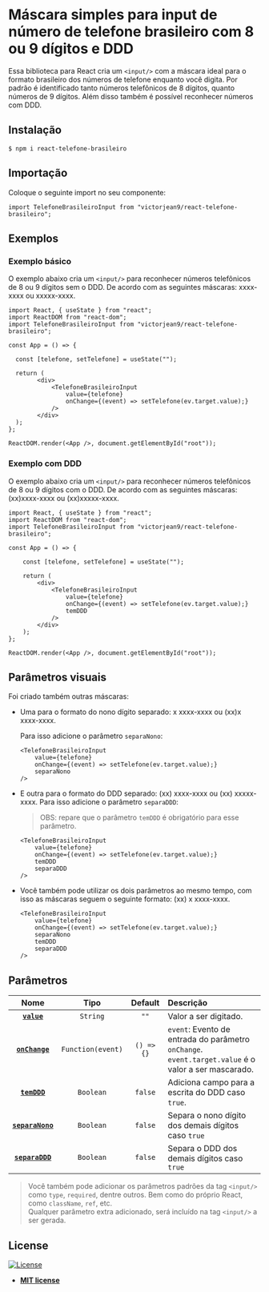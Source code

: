 # Máscara simples para input de número de telefone brasileiro com 8 ou 9 dígitos e DDD

Essa biblioteca para React cria um `<input/>` com a máscara ideal para o formato brasileiro dos números de telefone enquanto você digita.
Por padrão é identificado tanto números telefônicos de 8 dígitos, quanto números de 9 dígitos.
Além disso também é possível reconhecer números com DDD.

## Instalação

```shell
$ npm i react-telefone-brasileiro
```

## Importação

Coloque o seguinte import no seu componente:
```JSX
import TelefoneBrasileiroInput from "victorjean9/react-telefone-brasileiro";
```

## Exemplos

### Exemplo básico

O exemplo abaixo cria um `<input/>` para reconhecer números telefônicos de 8 ou 9 dígitos sem o DDD.
De acordo com as seguintes máscaras: xxxx-xxxx ou xxxxx-xxxx.

```JSX
import React, { useState } from "react";
import ReactDOM from "react-dom";
import TelefoneBrasileiroInput from "victorjean9/react-telefone-brasileiro";

const App = () => {

  const [telefone, setTelefone] = useState("");

  return (
        <div>
            <TelefoneBrasileiroInput
                value={telefone}
                onChange={(event) => setTelefone(ev.target.value);}
            />
        </div>
  );
};

ReactDOM.render(<App />, document.getElementById("root"));
```

### Exemplo com DDD

O exemplo abaixo cria um `<input/>` para reconhecer números telefônicos de 8 ou 9 dígitos com o DDD.
De acordo com as seguintes máscaras: (xx)xxxx-xxxx ou (xx)xxxxx-xxxx.

```JSX
import React, { useState } from "react";
import ReactDOM from "react-dom";
import TelefoneBrasileiroInput from "victorjean9/react-telefone-brasileiro";

const App = () => {

    const [telefone, setTelefone] = useState("");

    return (
        <div>
            <TelefoneBrasileiroInput
                value={telefone}
                onChange={(event) => setTelefone(ev.target.value);}
                temDDD
            />
        </div>
    );
};

ReactDOM.render(<App />, document.getElementById("root"));
```

## Parâmetros visuais

Foi criado também outras máscaras:
- Uma para o formato do nono dígito separado: x xxxx-xxxx ou (xx)x xxxx-xxxx.

    Para isso adicione o parâmetro `separaNono`:

    ```JSX
    <TelefoneBrasileiroInput
        value={telefone}
        onChange={(event) => setTelefone(ev.target.value);}
        separaNono
    />
    ```

- E outra para o formato do DDD separado: (xx) xxxx-xxxx ou (xx) xxxxx-xxxx.
    Para isso adicione o parâmetro `separaDDD`:
    > OBS: repare que o parâmetro `temDDD` é obrigatório para esse parâmetro.
    ```JSX
    <TelefoneBrasileiroInput
        value={telefone}
        onChange={(event) => setTelefone(ev.target.value);}
        temDDD
        separaDDD
    />
    ```

- Você também pode utilizar os dois parâmetros ao mesmo tempo, com isso as máscaras seguem o seguinte formato: (xx) x xxxx-xxxx.
    ```JSX
    <TelefoneBrasileiroInput
        value={telefone}
        onChange={(event) => setTelefone(ev.target.value);}
        separaNono
        temDDD
        separaDDD
    />
    ```

## Parâmetros
|            Nome             |          Tipo           | Default | Descrição                                                                                                                                |
| :-------------------------: | :---------------------: | :----------: | :----------------------------------------------------------------------------------------------------------------------------------------- |
|    **[`value`](#value)**    |        `String`         |     `""`     | Valor a ser digitado.                                                                                       |  |
| **[`onChange`](#onChange)** | `Function(event)` |  `() => {}`  | `event`: Evento de entrada do parâmetro `onChange`. <br/> `event.target.value` é o valor a ser mascarado. |
|     **[`temDDD`](#temDDD)**     |        `Boolean`         |    `false`     | Adiciona campo para a escrita do DDD caso `true`. |
|     **[`separaNono`](#separaNono)**     |        `Boolean`         |    `false`     | Separa o nono dígito dos demais dígitos caso `true` |
|     **[`separaDDD`](#separaNono)**     |        `Boolean`         |    `false`     | Separa o DDD dos demais dígitos caso `true` |

> Você também pode adicionar os parâmetros padrões da tag `<input/>` como `type`, `required`, dentre outros. Bem como do próprio React, como `className`, `ref`, etc. <br/>Qualquer parâmetro extra adicionado, será incluído na tag `<input/>` a ser gerada.

## License

[![License](http://img.shields.io/:license-mit-blue.svg?style=flat-square)](http://badges.mit-license.org)

- **[MIT license](http://opensource.org/licenses/mit-license.php)**